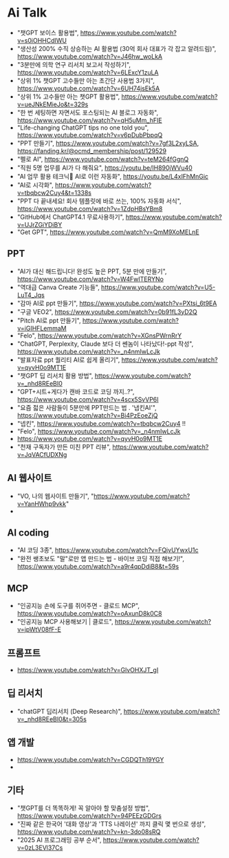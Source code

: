 # Ai Talk 

* "챗GPT 보이스 활용법", https://www.youtube.com/watch?v=s0iOHHCdIWU
* "생산성 200% 수직 상승하는 AI 활용법 (30억 회사 대표가 각 잡고 알려드림)", https://www.youtube.com/watch?v=J46hw_woLkA
* "3분만에 의학 연구 리서치 보고서 작성하기", https://www.youtube.com/watch?v=6LExcY1zuLA
* "상위 1% 챗GPT 고수들만 아는 초간단 사용법 3가지", https://www.youtube.com/watch?v=6UH74jsEk5A
* "상위 1% 고수들만 아는 챗GPT 활용법", https://www.youtube.com/watch?v=ueJNkEMieJo&t=329s
* "한 번 세팅하면 자면서도 포스팅되는 AI 블로그 자동화", https://www.youtube.com/watch?v=qH5uMm_hFIE
* "Life-changing ChatGPT tips no one told you", https://www.youtube.com/watch?v=v6pDubPbpqQ
* "PPT 만들기", https://www.youtube.com/watch?v=7gf3L2xyLSA, https://fanding.kr/@ocmd_membership/post/129529
* "펠로 AI", https://www.youtube.com/watch?v=teM264fGgnQ
* "직원 5명 업무를 AI가 다 해줘요", https://youtu.be/IH890jWVu40
* "AI 업무 활용 테크닉🫨 AI로 이런 자동화", https://youtu.be/L4xIFhMnGic
* "AI로 시각화", https://www.youtube.com/watch?v=tbqbcw2Cuy4&t=1338s
* "PPT 다 끝내세요! 회사 템플릿에 바로 쓰는, 100% 자동화 서식", https://www.youtube.com/watch?v=1ZdpHBsYBm8
* "GitHub에서 ChatGPT4.1 무료사용하기", https://www.youtube.com/watch?v=UJrZGiYDiBY
* "Get GPT", https://www.youtube.com/watch?v=QmM9XoMELnE

## PPT
* "AI가 대신 해드립니다! 완성도 높은 PPT, 5분 만에 만들기", https://www.youtube.com/watch?v=W4FwITERYNo
* "역대급 Canva Create 기능들", https://www.youtube.com/watch?v=U5-LuT4_Jqs
* "감마 AI로 ppt 만들기", https://www.youtube.com/watch?v=PXtsi_6t9EA
* "구글 VEO2", https://www.youtube.com/watch?v=0b91fL3yD2Q
* "Pitch AI로 ppt 만들기", https://www.youtube.com/watch?v=iGIHFLemmaM
* "Felo", https://www.youtube.com/watch?v=XGnsPWrnRrY
* "ChatGPT, Perplexity, Claude 보다 더 쎈놈이 나타났다!-ppt 작성", https://www.youtube.com/watch?v=_n4nmIwLcJk
* "발표자료 ppt 퀄리티 AI로 쉽게 올리기", https://www.youtube.com/watch?v=qyvH0o9MT1E
* "챗GPT 딥 리서치 활용 방법", https://www.youtube.com/watch?v=_nhd8REeBI0
* "GPT+시트+게다가 캔바 코드로 코딩 까지..?", https://www.youtube.com/watch?v=4scx5SvVP6I
* "요즘 젋은 사람들이 5분만에 PPT만드는 법 . '냅킨AI'", https://www.youtube.com/watch?v=Bi4PzEoeZjQ
* "넵킨", https://www.youtube.com/watch?v=tbqbcw2Cuy4 !!
* "Felo", https://www.youtube.com/watch?v=_n4nmIwLcJk 
* https://www.youtube.com/watch?v=qyvH0o9MT1E
* "천재 구독자가 만든 미친 PPT 리뷰", https://www.youtube.com/watch?v=JqVACfUDXNg
  
## AI 웹사이트
* "VO, 나의 웹사이트 만들기", "https://www.youtube.com/watch?v=YanHWhp9vkk"
* 
## AI coding
* "AI 코딩 3종", https://www.youtube.com/watch?v=FQjvUYwxU1c
* "완전 쌩초보도 "말"로만 앱 만드는 법 - 바이브 코딩 직접 해보기!", https://www.youtube.com/watch?v=a9r4qpDdiB8&t=59s

## MCP
* "인공지능 손에 도구를 쥐어주면 - 클로드 MCP", https://www.youtube.com/watch?v=oAxunD8k0C8
* "인공지능 MCP 사용해보기 | 클로드", https://www.youtube.com/watch?v=jpWtV08fF-E

## 프롬프트
* https://www.youtube.com/watch?v=GlvOHXJT_gI

## 딥 리서치
* "chatGPT 딥리서치 (Deep Research)", https://www.youtube.com/watch?v=_nhd8REeBI0&t=305s

## 앱 개발
* https://www.youtube.com/watch?v=CGDQTh19YGY
* 
## 기타
* "챗GPT를 더 똑똑하게! 꼭 알아야 할 맞춤설정 방법", https://www.youtube.com/watch?v=94PEEzGDGrs
* "진짜 같은 한국어 '대화 영상'과 'TTS 나레이션' 까지 클릭 몇 번으로 생성", https://www.youtube.com/watch?v=kn-3do08sRQ
* "2025 AI 프로그래밍 공부 순서", https://www.youtube.com/watch?v=0zL3EVl37Cs

